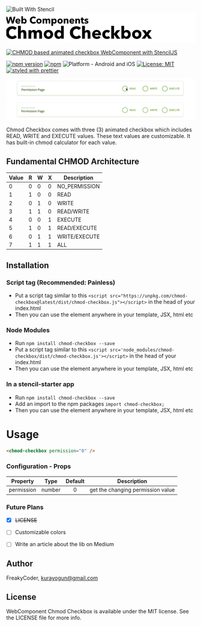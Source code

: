 ![Built With Stencil](https://img.shields.io/badge/-Built%20With%20Stencil-16161d.svg?logo=data%3Aimage%2Fsvg%2Bxml%3Bbase64%2CPD94bWwgdmVyc2lvbj0iMS4wIiBlbmNvZGluZz0idXRmLTgiPz4KPCEtLSBHZW5lcmF0b3I6IEFkb2JlIElsbHVzdHJhdG9yIDE5LjIuMSwgU1ZHIEV4cG9ydCBQbHVnLUluIC4gU1ZHIFZlcnNpb246IDYuMDAgQnVpbGQgMCkgIC0tPgo8c3ZnIHZlcnNpb249IjEuMSIgaWQ9IkxheWVyXzEiIHhtbG5zPSJodHRwOi8vd3d3LnczLm9yZy8yMDAwL3N2ZyIgeG1sbnM6eGxpbms9Imh0dHA6Ly93d3cudzMub3JnLzE5OTkveGxpbmsiIHg9IjBweCIgeT0iMHB4IgoJIHZpZXdCb3g9IjAgMCA1MTIgNTEyIiBzdHlsZT0iZW5hYmxlLWJhY2tncm91bmQ6bmV3IDAgMCA1MTIgNTEyOyIgeG1sOnNwYWNlPSJwcmVzZXJ2ZSI%2BCjxzdHlsZSB0eXBlPSJ0ZXh0L2NzcyI%2BCgkuc3Qwe2ZpbGw6I0ZGRkZGRjt9Cjwvc3R5bGU%2BCjxwYXRoIGNsYXNzPSJzdDAiIGQ9Ik00MjQuNywzNzMuOWMwLDM3LjYtNTUuMSw2OC42LTkyLjcsNjguNkgxODAuNGMtMzcuOSwwLTkyLjctMzAuNy05Mi43LTY4LjZ2LTMuNmgzMzYuOVYzNzMuOXoiLz4KPHBhdGggY2xhc3M9InN0MCIgZD0iTTQyNC43LDI5Mi4xSDE4MC40Yy0zNy42LDAtOTIuNy0zMS05Mi43LTY4LjZ2LTMuNkgzMzJjMzcuNiwwLDkyLjcsMzEsOTIuNyw2OC42VjI5Mi4xeiIvPgo8cGF0aCBjbGFzcz0ic3QwIiBkPSJNNDI0LjcsMTQxLjdIODcuN3YtMy42YzAtMzcuNiw1NC44LTY4LjYsOTIuNy02OC42SDMzMmMzNy45LDAsOTIuNywzMC43LDkyLjcsNjguNlYxNDEuN3oiLz4KPC9zdmc%2BCg%3D%3D&colorA=16161d&style=flat-square)
<img alt="WebComponent Chmod Checkbox" src="assets/logo.png" width="1050"/>


[![CHMOD based animated checkbox WebComponent with StencilJS](https://img.shields.io/badge/-CHMOD%20based%20animated%20checkbox%20WebComponent%20with%20StencilJS-lightgrey?style=for-the-badge)](https://github.com/WrathChaos/web-component-chmod-checkbox)


[![npm version](https://img.shields.io/npm/v/chmod-checkbox.svg?style=for-the-badge)](https://www.npmjs.com/package/chmod-checkbox)
[![npm](https://img.shields.io/npm/dt/chmod-checkbox.svg?style=for-the-badge)](https://www.npmjs.com/package/chmod-checkbox)
![Platform - Android and iOS](https://img.shields.io/badge/platform-Android%20%7C%20iOS-blue.svg?style=for-the-badge)
[![License: MIT](https://img.shields.io/badge/License-MIT-green.svg?style=for-the-badge)](https://opensource.org/licenses/MIT)
[![styled with prettier](https://img.shields.io/badge/styled_with-prettier-ff69b4.svg?style=for-the-badge)](https://github.com/prettier/prettier)

<p align="center">
  <img alt="WebComponent Chmod Checkbox" src="assets/Screenshots/example.gif" />
  <img alt="WebComponent Chmod Checkbox" src="assets/Screenshots/example.png" />
</p>


Chmod Checkbox comes with three (3) animated checkbox which includes READ, WRITE and EXECUTE values. These text values are customizable. It has built-in chmod calculator for each value. 


## Fundamental CHMOD Architecture


| Value | R   | W   | X   | Description   |
| ----- | --- | --- | --- | ------------- |
| 0     | 0   | 0   | 0   | NO_PERMISSION |
| 1     | 1   | 0   | 0   | READ          |
| 2     | 0   | 1   | 0   | WRITE         |
| 3     | 1   | 1   | 0   | READ/WRITE    |
| 4     | 0   | 0   | 1   | EXECUTE       |
| 5     | 1   | 0   | 1   | READ/EXECUTE  |
| 6     | 0   | 1   | 1   | WRITE/EXECUTE |
| 7     | 1   | 1   | 1   | ALL           |


## Installation

### Script tag (Recommended: Painless)
- Put a script tag similar to this `<script src="https://unpkg.com/chmod-checkbox@latest/dist/chmod-checkbox.js"></script>` in the head of your index.html
- Then you can use the element anywhere in your template, JSX, html etc

### Node Modules
- Run `npm install chmod-checkbox --save`
- Put a script tag similar to this `<script src='node_modules/chmod-checkbox/dist/chmod-checkbox.js'></script>` in the head of your index.html
- Then you can use the element anywhere in your template, JSX, html etc

### In a stencil-starter app
- Run `npm install chmod-checkbox --save`
- Add an import to the npm packages `import chmod-checkbox;`
- Then you can use the element anywhere in your template, JSX, html etc

# Usage

```html
<chmod-checkbox permission="0" />
```


### Configuration - Props


| Property   |  Type  | Default | Description                       |
| ---------- | :----: | :-----: | --------------------------------- |
| permission | number |    0    | get the changing permission value |


### Future Plans

- [x] ~~LICENSE~~
- [ ] Customizable colors
- [ ] Write an article about the lib on Medium


## Author

FreakyCoder, kurayogun@gmail.com

## License

WebComponent Chmod Checkbox is available under the MIT license. See the LICENSE file for more info.

